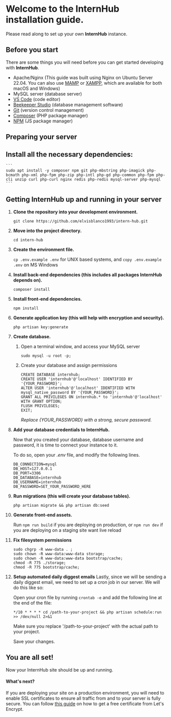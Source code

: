 # Welcome to the **InternHub** installation guide.

Please read along to set up your own **InternHub** instance.

## Before you start
There are some things you will need before you can get started developing with **InternHub**.

- Apache/Nginx (This guide was built using Nginx on Ubuntu Server 22.04. You can also use [MAMP][mamp] or [XAMPP][xampp], which are available for both macOS and Windows)
- MySQL server (database server)
- [VS Code][vscode] (code editor)
- [Beekeeper Studio][beekeeper] (database management software)
- [Git][git] (version control management)
- [Composer][composer] (PHP package manager)
- [NPM][npm] (JS package manager)

[beekeeper]: https://www.beekeeperstudio.io/get
[vscode]: https://code.visualstudio.com/Download
[git]: https://git-scm.com/downloads
[composer]: https://getcomposer.org/download/
[npm]: https://nodejs.org/en/
[mamp]: https://www.mamp.info
[xampp]: https://www.apachefriends.org/

## Preparing your server

## Install all the necessary dependencies:

    ```
    sudo apt install -y composer npm git php-mbstring php-imagick php-bcmath php-xml php-fpm php-zip php-intl php-gd php-common php-fpm php-cli unzip curl php-curl nginx redis php-redis mysql-server php-mysql
    ```

## Getting **InternHub** up and running in your server

1. **Clone the repository into your development environment.**

    ```git clone https://github.com/elvisblanco1993/intern-hub.git```

2. **Move into the project directory.**

    ```cd intern-hub```

3. **Create the environment file.**

    ```cp .env.example .env``` for UNIX based systems, and ```copy .env.example .env``` on MS Windows

4. **Install back-end dependencies (this includes all packages InternHub depends on).**

    ```composer install```

5. **Install front-end dependencies.**

    ```npm install```

6. **Generate application key (this will help with encryption and security).**

    ```php artisan key:generate```

7. **Create database.**

    1. Open a terminal window, and access your MySQL server

        ```sudo mysql -u root -p;```

    2. Create your database and assign permissions

        ```
        CREATE DATABASE internhub;
        CREATE USER 'internhub'@'localhost' IDENTIFIED BY '{YOUR_PASSWORD}';
        ALTER USER 'internhub'@'localhost' IDENTIFIED WITH mysql_native_password BY '{YOUR_PASSWORD}';
        GRANT ALL PRIVILEGES ON internhub.* to 'internhub'@'localhost' WITH GRANT OPTION;
        FLUSH PRIVILEGES;
        EXIT;
        ```
        *Replace {YOUR_PASSWORD} with a strong, secure password.*

 8. **Add your database credentials to InternHub.**

    Now that you created your database, database username and password, it is time to connect your instance to it.

    To do so, open your *.env* file, and modify the following lines.

    ```
    DB_CONNECTION=mysql
    DB_HOST=127.0.0.1
    DB_PORT=3306
    DB_DATABASE=internhub
    DB_USERNAME=internhub
    DB_PASSWORD=SET_YOUR_PASSWORD_HERE
    ```
9. **Run migrations (this will create your database tables).**

    ```php artisan migrate && php artisan db:seed```
    
10. **Generate front-end assets.**

    Run ```npm run build``` if you are deploying on production, or ```npm run dev``` if you are deploying on a staging site want live reload

11. **Fix filesystem permissions**
    ```
    sudo chgrp -R www-data . ;
    sudo chown -R www-data:www-data storage;
    sudo chown -R www-data:www-data bootstrap/cache;
    chmod -R 775 ./storage;
    chmod -R 775 bootstrap/cache;
    ```

12. **Setup automated daily diggest emails**
    Lastly, since we will be sending a daily diggest email, we need to set up a cron job in our server. We will do this like so:
    
    Open your cron file by running ```crontab -e``` and add the following line at the end of the file:
    
    ```*/10 * * * * cd /path-to-your-project && php artisan schedule:run >> /dev/null 2>&1```

    Make sure you replace '/path-to-your-project' with the actual path to your project.
    
    Save your changes.

## You are all set!

Now your InternHub site should be up and running.

#### What's next?

If you are deploying your site on a production environment, you will need to enable SSL certificates to ensure all traffic from and to your server is fully secure. You can follow [this guide][letsencryptguide] on how to get a free certificate from Let's Encrypt.

[letsencryptguide]: https://www.digitalocean.com/community/tutorials/how-to-secure-nginx-with-let-s-encrypt-on-ubuntu-22-04
